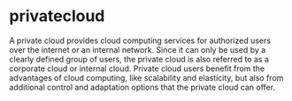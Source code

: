 # privatecloud
A private cloud provides cloud computing services for authorized users over the internet or an internal network. Since it can only be used by a clearly defined group of users, the private cloud is also referred to as a corporate cloud or internal cloud. Private cloud users benefit from the advantages of cloud computing, like scalability and elasticity, but also from additional control and adaptation options that the private cloud can offer.

